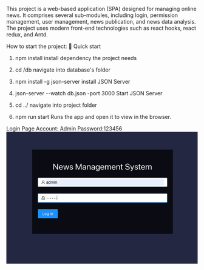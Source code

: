 This project is a web-based application (SPA) designed for managing online news. 
It comprises several sub-modules, including login, permission management, user management, news publication, and news data analysis. 
The project uses modern front-end technologies such as react hooks, react redux, and Antd.

How to start the project:
🚀 Quick start

1. npm install
install dependency the project needs

2. cd /db
navigate into database's folder

3. npm install -g json-server
install JSON Server

4. json-server --watch db.json -port 3000
Start JSON Server

5. cd ../
navigate into project folder

6. npm run start
Runs the app and open it to view in the browser.


Login Page  Account: Admin Password:123456
![](images/Login.png)
